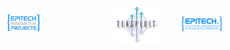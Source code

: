<header>
	<img src="./data/EIP-logo.png" style="float: left; height: 0.4in; margin-top: 0.3in; margin-left: 0.1in;">
	<img src="./data/Teksploit-logo.png" style="margin-left: 1.2in; height: 0.9in; margin-top: 0.1in;">
	<img src="./data/Epitech-logo.png" style="float: right; height: 0.35in; margin-top: 0.35in; margin-right: 0.1in;">
</header>